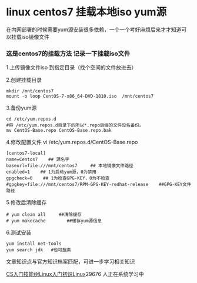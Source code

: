 # linux centos7 挂载本地iso yum源

在内网部署的时候需要yum源安装很多依赖，一个一个考好麻烦后来才才知道可以挂载iso镜像文件

### 这是centos7的挂载方法 记录一下挂载iso文件 

1.上传镜像文件iso 到指定目录（找个空间的文件放进去）

2.创建挂载目录

```
mkdir /mnt/centos7
mount -o loop CentOS-7-x86_64-DVD-1810.iso  /mnt/centos7
```

3.备份yum源

```
cd /etc/yum.repos.d
#将 /etc/yum.repos.d目录下的所以*.repo后缀的文件没名备份。
mv CentOS-Base.repo CentOS-Base.repo.bak
```

4.修改配置文件 vi /etc/yum.repos.d/CentOS-Base.repo 

```
[centos7-local]
name=Centos7    ## 源名字
baseurl=file:///mnt/centos7     ## 本地镜像文件路径  
enabled=1    ## 1为启动yum源，0为禁用
gpgcheck=0    ## 1为检查GPG-KEY，0为不检查
#gpgkey=file:///mnt/centos7/RPM-GPG-KEY-redhat-release    ##GPG-KEY文件路径
```

5.修改后清除缓存

```
# yum clean all     ##清除缓存
# yum makecache        ##缓存yum源信息
```

6.测试安装

```
yum install net-tools
yum search jdk   #也可搜素
```

文章知识点与官方知识档案匹配，可进一步学习相关知识

[CS入门技能树](https://app.yinxiang.com/OutboundRedirect.action?dest=https%3A%2F%2Fedu.csdn.net%2Fskill%2Fgml%2Fgml-1c31834f07b04bcc9c5dff5baaa6680c%3Futm_source%3Dcsdn_ai_skill_tree_blog)[Linux入门](https://app.yinxiang.com/OutboundRedirect.action?dest=https%3A%2F%2Fedu.csdn.net%2Fskill%2Fgml%2Fgml-1c31834f07b04bcc9c5dff5baaa6680c%3Futm_source%3Dcsdn_ai_skill_tree_blog)[初识Linux](https://app.yinxiang.com/OutboundRedirect.action?dest=https%3A%2F%2Fedu.csdn.net%2Fskill%2Fgml%2Fgml-1c31834f07b04bcc9c5dff5baaa6680c%3Futm_source%3Dcsdn_ai_skill_tree_blog)29676 人正在系统学习中